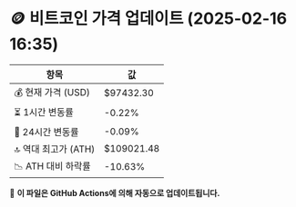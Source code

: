 # 🪙 비트코인 가격 업데이트 (2025-02-16 16:35)

| 항목                | 값 |
|--------------------|----------------|
| 💰 현재 가격 (USD) | $97432.30 |
| ⏳ 1시간 변동률    | -0.22% |
| 📆 24시간 변동률   | -0.09% |
| 🔝 역대 최고가 (ATH) | $109021.48 |
| 📉 ATH 대비 하락률 | -10.63% |

🔄 **이 파일은 GitHub Actions에 의해 자동으로 업데이트됩니다.**

